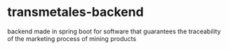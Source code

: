 # transmetales-backend
backend made in spring boot for software that guarantees the traceability of the marketing process of mining products
